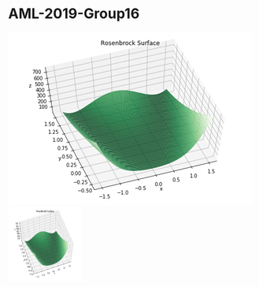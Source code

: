 # AML-2019-Group16

![](https://github.com/jznyxmd/AML-2019-Group16/blob/master/Rosenbrock_Surface.png)
<img src="https://github.com/jznyxmd/AML-2019-Group16/blob/master/Rosenbrock_Surface.png" width="150" height="150">
